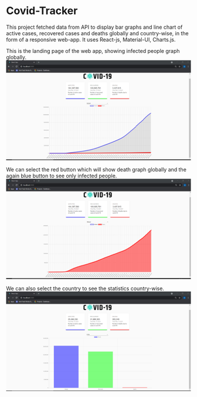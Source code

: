 # Covid-Tracker
This project fetched data from API to display bar graphs and line chart of active cases,  recovered cases and deaths globally and country-wise, in the form of a responsive web-app. It uses React-js, Material-UI, Charts.js.

This is the landing page of the web app, showing infected people graph globally.
!["Covid"](images/Covid_Tracker_React_App1.PNG?raw=true "Title")

We can select the red button which will show death graph globally and the again blue button to see only infected people.
!["Covid"](images/Covid_Tracker_React_App2.PNG?raw=true "Title")

We can also select the country to see the statistics country-wise.
!["Covid"](images/Covid_Tracker_React_App.PNG?raw=true "Title")
